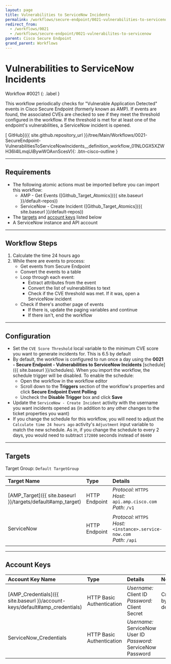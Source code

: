 ```yaml
---
layout: page
title: Vulnerabilities to ServiceNow Incidents
permalink: /workflows/secure-endpoint/0021-vulnerabilities-to-servicenow
redirect_from:
  - /workflows/0021
  - /workflows/secure-endpoint/0021-vulnerabilites-to-servicenow
parent: Cisco Secure Endpoint
grand_parent: Workflows
---
```


# Vulnerabilities to ServiceNow Incidents
<div markdown="1">
Workflow #0021
{: .label }
</div>

This workflow periodically checks for "Vulnerable Application Detected" events in Cisco Secure Endpoint (formerly known as AMP). If events are found, the associated CVEs are checked to see if they meet the threshold configured in the workflow. If the threshold is met for at least one of the endpoint's vulnerabilities, a ServiceNow incident is opened.

[<i class="fab fa-github"></i> GitHub]({{ site.github.repository_url }}/tree/Main/Workflows/0021-SecureEndpoint-VulnerabilitiesToServiceNowIncidents__definition_workflow_01NLOGX5XZWH36I4ILmqUiBywWOAxnScesV){: .btn-cisco-outline }

---

## Requirements
* The following atomic actions must be imported before you can import this workflow:
	* AMP - Get Events ([Github_Target_Atomics]({{ site.baseurl }}/default-repos))
	* ServiceNow - Create Incident ([Github_Target_Atomics]({{ site.baseurl }}/default-repos))
* The [targets](#targets) and [account keys](#account-keys) listed below
* A ServiceNow instance and API account

---

## Workflow Steps

1. Calculate the time 24 hours ago
1. While there are events to process:
	* Get events from Secure Endpoint
	* Convert the events to a table
	* Loop through each event:
		* Extract attributes from the event
		* Convert the list of vulnerabilities to text
		* Check if the CVE threshold was met. If it was, open a ServiceNow incident
	* Check if there's another page of events
		* If there is, update the paging variables and continue
		* If there isn't, end the workflow

---

## Configuration
* Set the `CVE Score Threshold` local variable to the minimum CVE score you want to generate incidents for. This is 6.5 by default
* By default, the workflow is configured to run once a day using the **0021 - Secure Endpoint - Vulnerabilities to ServiceNow Incidents** [schedule]({{ site.baseurl }}/schedules). When you import the workflow, the schedule trigger will be disabled. To enable the schedule:
	* Open the workflow in the workflow editor
	* Scroll down to the **Triggers** section of the workflow's properties and click **Secure Endpoint Event Polling**
	* Uncheck the **Disable Trigger** box and click **Save**
* Update the `ServiceNow - Create Incident` activity with the username you want incidents opened as (in addition to any other changes to the ticket properties you want)
* If you change the schedule for this workflow, you will need to adjust the `Calculate time 24 hours ago` activity's `Adjustment` input variable to match the new schedule. As in, if you change the schedule to every 2 days, you would need to subtract `172800` seconds instead of `86400`

---

## Targets
Target Group: `Default TargetGroup`

| Target Name | Type | Details | Account Keys | Notes |
|:------------|:-----|:--------|:-------------|:------|
| [AMP_Target]({{ site.baseurl }}/targets/default#amp_target) | HTTP Endpoint | _Protocol:_ `HTTPS`<br />_Host:_ `api.amp.cisco.com`<br />_Path:_ `/v1` | AMP_Credentials | Created by default |
| ServiceNow | HTTP Endpoint | _Protocol:_ `HTTPS`<br />_Host:_ `<instance>.service-now.com`<br />_Path:_ `/api` | ServiceNow_Credentials | Be sure to use your instance URL |

---

## Account Keys

| Account Key Name | Type | Details | Notes |
|:-----------------|:-----|:--------|:------|
| [AMP_Credentials]({{ site.baseurl }}/account-keys/default#amp_credentials) | HTTP Basic Authentication | _Username:_ Client ID<br />_Password:_ Client Secret | Created by default |
| ServiceNow_Credentials | HTTP Basic Authentication | _Username:_ ServiceNow User ID<br />_Password:_ ServiceNow Password | |
